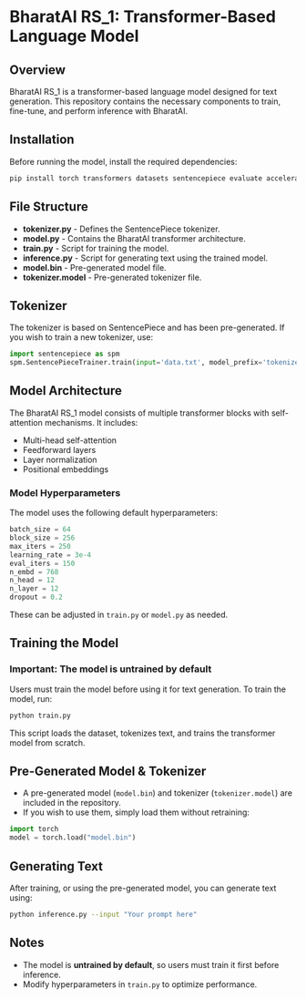 

# BharatAI RS_1: Transformer-Based Language Model

## Overview
BharatAI RS_1 is a transformer-based language model designed for text generation. This repository contains the necessary components to train, fine-tune, and perform inference with BharatAI.

## Installation
Before running the model, install the required dependencies:
```sh
pip install torch transformers datasets sentencepiece evaluate accelerate zstandard
```

## File Structure
- **tokenizer.py** - Defines the SentencePiece tokenizer.
- **model.py** - Contains the BharatAI transformer architecture.
- **train.py** - Script for training the model.
- **inference.py** - Script for generating text using the trained model.
- **model.bin** - Pre-generated model file.
- **tokenizer.model** - Pre-generated tokenizer file.

## Tokenizer
The tokenizer is based on SentencePiece and has been pre-generated. If you wish to train a new tokenizer, use:
```python
import sentencepiece as spm
spm.SentencePieceTrainer.train(input='data.txt', model_prefix='tokenizer', vocab_size=1000)
```

## Model Architecture
The BharatAI RS_1 model consists of multiple transformer blocks with self-attention mechanisms. It includes:
- Multi-head self-attention
- Feedforward layers
- Layer normalization
- Positional embeddings

### Model Hyperparameters
The model uses the following default hyperparameters:
```python
batch_size = 64
block_size = 256
max_iters = 250
learning_rate = 3e-4
eval_iters = 150
n_embd = 768
n_head = 12
n_layer = 12
dropout = 0.2
```
These can be adjusted in `train.py` or `model.py` as needed.

## Training the Model
### Important: The model is untrained by default
Users must train the model before using it for text generation. To train the model, run:
```sh
python train.py
```
This script loads the dataset, tokenizes text, and trains the transformer model from scratch.

## Pre-Generated Model & Tokenizer
- A pre-generated model (`model.bin`) and tokenizer (`tokenizer.model`) are included in the repository.
- If you wish to use them, simply load them without retraining:
```python
import torch
model = torch.load("model.bin") 
```

## Generating Text
After training, or using the pre-generated model, you can generate text using:
```sh
python inference.py --input "Your prompt here"
```

## Notes
- The model is **untrained by default**, so users must train it first before inference.
- Modify hyperparameters in `train.py` to optimize performance.
